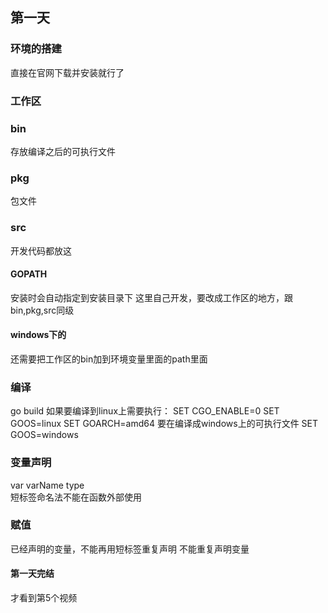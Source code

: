 ## 第一天

### 环境的搭建

直接在官网下载并安装就行了

### 工作区

### bin
存放编译之后的可执行文件
### pkg
包文件
### src
开发代码都放这
#### GOPATH
安装时会自动指定到安装目录下
这里自己开发，要改成工作区的地方，跟bin,pkg,src同级
#### windows下的
还需要把工作区的bin加到环境变量里面的path里面

### 编译
go build 
如果要编译到linux上需要执行：
SET CGO_ENABLE=0
SET GOOS=linux
SET GOARCH=amd64
要在编译成windows上的可执行文件
SET GOOS=windows

### 变量声明
var varName type  
短标签命名法不能在函数外部使用

### 赋值
已经声明的变量，不能再用短标签重复声明
不能重复声明变量

#### 第一天完结
才看到第5个视频